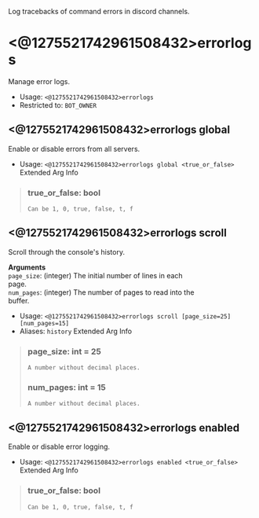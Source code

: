 Log tracebacks of command errors in discord channels.

# <@1275521742961508432>errorlogs
Manage error logs.<br/>
 - Usage: `<@1275521742961508432>errorlogs`
 - Restricted to: `BOT_OWNER`
## <@1275521742961508432>errorlogs global
Enable or disable errors from all servers.<br/>
 - Usage: `<@1275521742961508432>errorlogs global <true_or_false>`
Extended Arg Info
> ### true_or_false: bool
> ```
> Can be 1, 0, true, false, t, f
> ```
## <@1275521742961508432>errorlogs scroll
Scroll through the console's history.<br/>

__**Arguments**__<br/>
`page_size`: (integer) The initial number of lines in each<br/>
page.<br/>
`num_pages`: (integer) The number of pages to read into the<br/>
buffer.<br/>
 - Usage: `<@1275521742961508432>errorlogs scroll [page_size=25] [num_pages=15]`
 - Aliases: `history`
Extended Arg Info
> ### page_size: int = 25
> ```
> A number without decimal places.
> ```
> ### num_pages: int = 15
> ```
> A number without decimal places.
> ```
## <@1275521742961508432>errorlogs enabled
Enable or disable error logging.<br/>
 - Usage: `<@1275521742961508432>errorlogs enabled <true_or_false>`
Extended Arg Info
> ### true_or_false: bool
> ```
> Can be 1, 0, true, false, t, f
> ```
